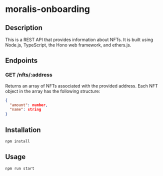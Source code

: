 # moralis-onboarding

## Description

This is a REST API that provides information about NFTs. It is built using Node.js, TypeScript, the Hono web framework, and ethers.js.

## Endpoints

### GET /nfts/:address

Returns an array of NFTs associated with the provided address. Each NFT object in the array has the following structure:

```json
{
  "amount": number,
  "name": string
}
```

## Installation

```bash
npm install
```

## Usage

```bash
npm run start
```
